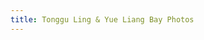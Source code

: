 ```yaml
---
title: Tonggu Ling & Yue Liang Bay Photos
---
```


<div class="mb-5" id="photos" style="max-width:90%;margin:auto"></div>

<script src="https://product-gallery.cloudinary.com/all.js" type="text/javascript"></script>

<script type="text/javascript">
        const tonggu = cloudinary.galleryWidget({
                "container": "#photos",
                "cloudName": "dfjb9p5ri",
                "displayProps": {
                        "mode": "expanded",
                        "columns": 3
                },
                "mediaAssets": [{ tag: "tonggu"},{ tag: "stone-park" }],
                "zoomProps": { "type": "popup", "trigger": "click" }
        });
        tonggu.render();
</script>